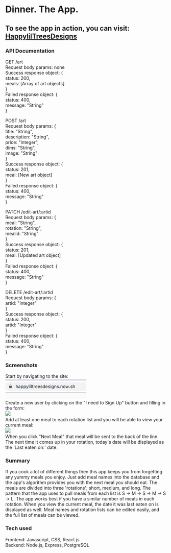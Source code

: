 # Dinner. The App.

## To see the app in action, you can visit: [HappylilTreesDesigns](https://happyliltreesdesigns.now.sh)

### API Documentation

GET /art  
Request body params: none  
Success response object: {  
 status: 200,  
 meals: [Array of art objects]  
}  
Failed response object: {  
 status: 400,  
 message: "String"  
}

POST /art  
Request body params: {  
 title: "String",  
 description: "String",  
 price: "Integer",  
 dims: "String",  
 image: "String"  
}  
Success response object: {  
 status: 201,  
 meal: [New art object]  
}  
Failed response object: {  
 status: 400,  
 message: "String"  
}

PATCH /edit-art/:artid  
Request body params: {  
 meal: "String",  
 rotation: "String",  
 mealid: "String"  
}  
Success response object: {  
 status: 201,  
 meal: [Updated art object]  
}  
Failed response object: {  
 status: 400,  
 message: "String"  
}

DELETE /edit-art/:artid  
Request body params: {  
 artid: "Integer"  
}  
Success response object: {  
 status: 200,  
 artid: "Integer"  
}  
Failed response object: {  
 status: 400,  
 message: "String"  
}

### Screenshots

Start by navigating to the site:  
<img src="images/address.png">  
Create a new user by clicking on the "I need to Sign Up" button and filling in the form:  
<img src="images/login.png">  
Add at least one meal to each rotation list and you will be able to view your current meal:  
<img src="images/meal.png">  
When you click "Next Meal" that meal will be sent to the back of the line. The next time it comes up in your rotation, today's date will be displayed as the 'Last eaten on:' date.

### Summary

If you cook a lot of different things then this app keeps you from forgetting any yummy meals you enjoy. Just add meal names into the database and the app's algorithm provides you with the next meal you should eat. The meals are divided into three 'rotations'; short, medium, and long. The pattern that the app uses to pull meals from each list is S -> M -> S -> M -> S -> L. The app works best if you have a similar number of meals in each rotation. When you view the current meal, the date it was last eaten on is displayed as well. Meal names and rotation lists can be edited easily, and the full list of meals can be viewed.

### Tech used

Frontend: Javascript, CSS, React.js  
Backend: Node.js, Express, PostgreSQL

